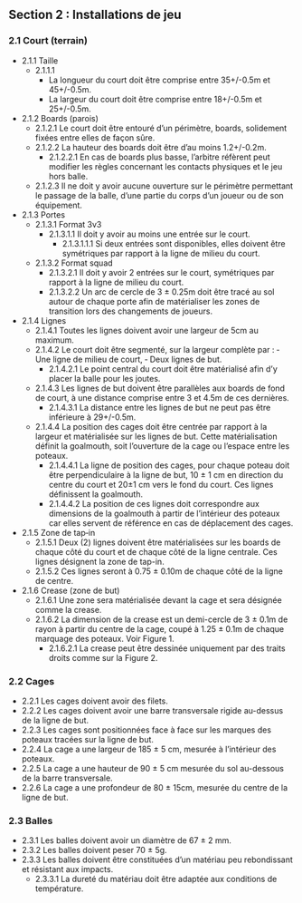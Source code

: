 ## Section 2 : Installations de jeu
 
### 2.1 Court (terrain)

- 2.1.1 Taille
    - 2.1.1.1 
        - La longueur du court doit être comprise entre 35+/-0.5m et 45+/-0.5m.
        - La largeur du court doit être comprise entre 18+/-0.5m et 25+/-0.5m.
- 2.1.2 Boards (parois)
    - 2.1.2.1 Le court doit être entouré d’un périmètre, boards, solidement fixées entre elles de façon sûre.
    - 2.1.2.2 La hauteur des boards doit être d’au moins 1.2+/-0.2m.
        - 2.1.2.2.1 En cas de boards plus basse, l’arbitre réfèrent peut modifier les règles concernant les contacts physiques et le jeu hors balle.
    - 2.1.2.3 Il ne doit y avoir aucune ouverture sur le périmètre permettant le passage de la balle, d’une partie du corps d’un joueur ou de son équipement.
- 2.1.3 Portes
    - 2.1.3.1 Format 3v3
        - 2.1.3.1.1 Il doit y avoir au moins une entrée sur le court.
            - 2.1.3.1.1.1 Si deux entrées sont disponibles, elles doivent être symétriques par rapport à la ligne de milieu du court.
    - 2.1.3.2 Format squad
        - 2.1.3.2.1 Il doit y avoir 2 entrées sur le court, symétriques par rapport à la ligne de milieu du court.
        - 2.1.3.2.2 Un arc de cercle de 3 ± 0.25m doit être tracé au sol autour de chaque porte afin de matérialiser les zones de transition lors des changements de joueurs.
- 2.1.4 Lignes
    - 2.1.4.1 Toutes les lignes doivent avoir une largeur de 5cm au maximum.
    - 2.1.4.2 Le court doit être segmenté, sur la largeur complète par : 
        ‐ Une ligne de milieu de court,
        ‐ Deux lignes de but.
        - 2.1.4.2.1 Le point central du court doit être matérialisé afin d’y placer la balle pour les joutes.
    - 2.1.4.3 Les lignes de but doivent être parallèles aux boards de fond de court, à une distance comprise entre 3 et 4.5m de ces dernières.
        - 2.1.4.3.1 La distance entre les lignes de but ne peut pas être inférieure à 29+/-0.5m.
    - 2.1.4.4 La position des cages doit être centrée par rapport à la largeur et matérialisée sur les lignes de but. Cette matérialisation définit la goalmouth, soit l’ouverture de la cage ou l’espace entre les poteaux.
        - 2.1.4.4.1 La ligne de position des cages, pour chaque poteau doit être perpendiculaire à la ligne de but, 10 ± 1 cm en direction du centre du court et 20±1 cm vers le fond du court. Ces lignes définissent la goalmouth.
        - 2.1.4.4.2 La position de ces lignes doit correspondre aux dimensions de la goalmouth à partir de l’intérieur des poteaux car elles servent de référence en cas de déplacement des cages.
- 2.1.5 Zone de tap‐in
    - 2.1.5.1 Deux (2) lignes doivent être matérialisées sur les boards de chaque côté du court et de chaque côté de la ligne centrale. Ces lignes désignent la zone de tap-in.
    - 2.1.5.2 Ces lignes seront à 0.75 ± 0.10m de chaque côté de la ligne de centre.
- 2.1.6 Crease (zone de but)
    - 2.1.6.1 Une zone sera matérialisée devant la cage et sera désignée comme la crease.
    - 2.1.6.2 La dimension de la crease est un demi-cercle de 3 ± 0.1m de rayon à partir du centre de la cage, coupé à 1.25 ± 0.1m de chaque marquage des poteaux. Voir Figure 1.
        - 2.1.6.2.1 La crease peut être dessinée uniquement par des traits droits comme sur la Figure 2.

### 2.2 Cages

- 2.2.1 Les cages doivent avoir des filets.
- 2.2.2 Les cages doivent avoir une barre transversale rigide au-dessus de la ligne de but.
- 2.2.3 Les cages sont positionnées face à face sur les marques des poteaux tracées sur la ligne de but.
- 2.2.4 La cage a une largeur de 185 ± 5 cm, mesurée à l’intérieur des poteaux.
- 2.2.5 La cage a une hauteur de 90 ± 5 cm mesurée du sol au-dessous de la barre transversale.
- 2.2.6 La cage a une profondeur de 80 ± 15cm, mesurée du centre de la ligne de but.

### 2.3 Balles

- 2.3.1 Les balles doivent avoir un diamètre de 67 ± 2 mm.
- 2.3.2 Les balles doivent peser 70 ± 5g.
- 2.3.3 Les balles doivent être constituées d’un matériau peu rebondissant et résistant aux impacts.
    - 2.3.3.1 La dureté du matériau doit être adaptée aux conditions de température.




